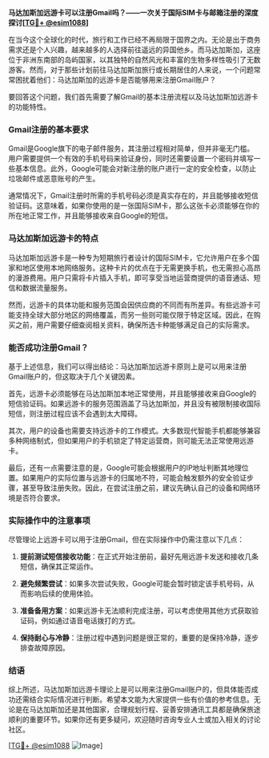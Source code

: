 **马达加斯加远游卡可以注册Gmail吗？——一次关于国际SIM卡与邮箱注册的深度探讨[[TG💪+ @esim1088](https://t.me/s/esim1088)]**

在当今这个全球化的时代，旅行和工作已经不再局限于国界之内。无论是出于商务需求还是个人兴趣，越来越多的人选择前往遥远的异国他乡。而马达加斯加，这座位于非洲东南部的岛屿国家，以其独特的自然风光和丰富的生物多样性吸引了无数游客。然而，对于那些计划前往马达加斯加旅行或长期居住的人来说，一个问题常常困扰着他们：马达加斯加的远游卡是否能够用来注册Gmail账户？

要回答这个问题，我们首先需要了解Gmail的基本注册流程以及马达加斯加远游卡的功能特性。

### Gmail注册的基本要求

Gmail是Google旗下的电子邮件服务，其注册过程相对简单，但并非毫无门槛。用户需要提供一个有效的手机号码来验证身份，同时还需要设置一个密码并填写一些基本信息。此外，Google可能会对新注册的账户进行一定的安全检查，以防止垃圾邮件或恶意账号的产生。

通常情况下，Gmail注册时所需的手机号码必须是真实存在的，并且能够接收短信验证码。这意味着，如果你使用的是一张国际SIM卡，那么这张卡必须能够在你的所在地正常工作，并且能够接收来自Google的短信。

### 马达加斯加远游卡的特点

马达加斯加远游卡是一种专为短期旅行者设计的国际SIM卡，它允许用户在多个国家和地区使用本地网络服务。这种卡片的优点在于无需更换手机，也无需担心高昂的漫游费用。用户只需将卡片插入手机，即可享受当地运营商提供的语音通话、短信和数据流量服务。

然而，远游卡的具体功能和服务范围会因供应商的不同而有所差异。有些远游卡可能支持全球大部分地区的网络覆盖，而另一些则可能仅限于特定区域。因此，在购买之前，用户需要仔细查阅相关资料，确保所选卡种能够满足自己的实际需求。

### 能否成功注册Gmail？

基于上述信息，我们可以得出结论：马达加斯加远游卡原则上是可以用来注册Gmail账户的，但这取决于几个关键因素。

首先，远游卡必须能够在马达加斯加本地正常使用，并且能够接收来自Google的短信验证码。如果远游卡的服务范围涵盖了马达加斯加，并且没有被限制接收国际短信，则注册过程应该不会遇到太大障碍。

其次，用户的设备也需要支持远游卡的工作模式。大多数现代智能手机都能够兼容多种网络制式，但如果用户的手机锁定了特定运营商，则可能无法正常使用远游卡。

最后，还有一点需要注意的是，Google可能会根据用户的IP地址判断其地理位置。如果用户的实际位置与远游卡的归属地不符，可能会触发额外的安全验证步骤，甚至导致注册失败。因此，在尝试注册之前，建议先确认自己的设备和网络环境是否符合要求。

### 实际操作中的注意事项

尽管理论上远游卡可以用于注册Gmail，但在实际操作中仍需注意以下几点：

1. **提前测试短信接收功能**：在正式开始注册前，最好先用远游卡发送和接收几条短信，确保其正常运作。
   
2. **避免频繁尝试**：如果多次尝试失败，Google可能会暂时锁定该手机号码，从而影响后续的使用体验。

3. **准备备用方案**：如果远游卡无法顺利完成注册，可以考虑使用其他方式获取验证码，例如通过语音电话拨打的方式。

4. **保持耐心与冷静**：注册过程中遇到问题是很正常的，重要的是保持冷静，逐步排查故障原因。

### 结语

综上所述，马达加斯加远游卡理论上是可以用来注册Gmail账户的，但具体能否成功还需结合实际情况进行判断。希望本文能为大家提供一些有价值的参考信息。无论是在马达加斯加还是其他国家，合理规划行程、妥善安排通讯工具都是确保旅途顺利的重要环节。如果你还有更多疑问，欢迎随时咨询专业人士或加入相关的讨论社区。

[[TG💪+ @esim1088](https://t.me/s/esim1088) ![Image](https://i.postimg.cc/4NQfJmqS/Snipaste-2025-05-13-00-14-12.png)]